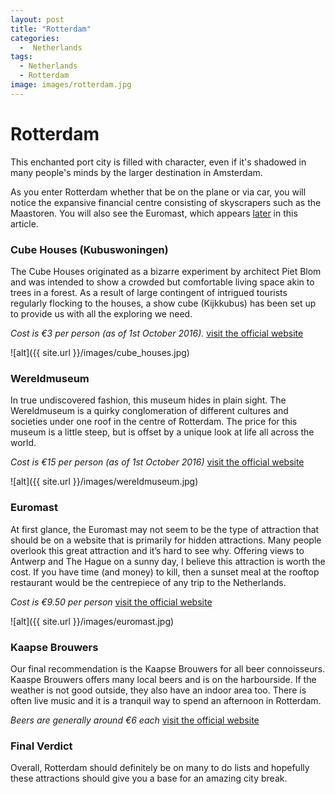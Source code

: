 ```yaml
---
layout: post
title: "Rotterdam"
categories:
  -  Netherlands
tags:
  - Netherlands
  - Rotterdam
image: images/rotterdam.jpg
---
```


# Rotterdam

This enchanted port city is filled with character, even if it's shadowed in many people's minds by the larger destination in Amsterdam.

As you enter Rotterdam whether that be on the plane or via car, you will notice the expansive financial centre consisting of skyscrapers such as the Maastoren. You will also see the Euromast, which appears [later](#euromast) in this article.

### Cube Houses (Kubuswoningen)
The Cube Houses originated as a bizarre experiment by architect Piet Blom and was intended to show a crowded but comfortable living space akin to trees in a forest. As a result of large contingent of intrigued tourists regularly flocking to the houses, a show cube (Kijkkubus) has been set up to provide us with all the exploring we need.
  
*Cost is €3 per person (as of 1st October 2016).*   [visit the official website](http://www.kubuswoning.nl)
  
  
![alt]({{ site.url }}/images/cube_houses.jpg)
 
### Wereldmuseum
In true undiscovered fashion, this museum hides in plain sight. The Wereldmuseum is a quirky conglomeration of different cultures and societies under one roof in the centre of Rotterdam. The price for this museum is a little steep, but is offset by a unique look at life all across the world.

*Cost is €15 per person (as of 1st October 2016)*  [visit the official website](https://www.wereldmuseum.nl/en/home.html)
  
  
![alt]({{ site.url }}/images/wereldmuseum.jpg)

### Euromast
At first glance, the Euromast may not seem to be the type of attraction that should be on a website that is primarily for hidden attractions. Many people overlook this great attraction and it’s hard to see why. Offering views to Antwerp and The Hague on a sunny day, I believe this attraction is worth the cost. If you have time (and money) to kill, then a sunset meal at the rooftop restaurant would be the centrepiece of any trip to the Netherlands.
  
*Cost is €9.50 per person* [visit the official website](http://www.euromast.nl/en/)
 
 
![alt]({{ site.url }}/images/euromast.jpg)

### Kaapse Brouwers
Our final recommendation is the Kaapse Brouwers for all beer connoisseurs. Kaaspe Brouwers offers many local beers and is on the harbourside. If the weather is not good outside, they also have an indoor area too. There is often live music and it is a tranquil way to spend an afternoon in Rotterdam.
  
*Beers are generally around €6 each* [visit the official website](http://www.kaapsebrouwers.nl/)

### Final Verdict
Overall, Rotterdam should definitely be on many to do lists and hopefully these attractions should give you a base for an amazing city break.